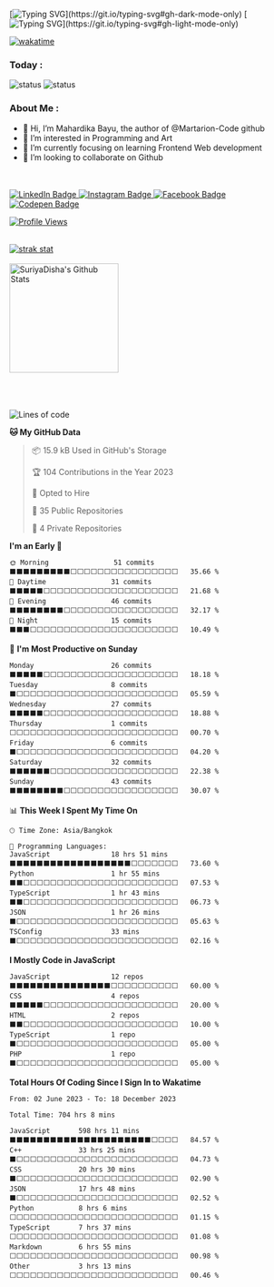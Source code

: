 [![Typing SVG](https://readme-typing-svg.demolab.com?font=Poppins&weight=600&size=30&duration=5003&pause=1000&color=F7F7F7FF&width=436&height=44&lines=Hello+World!)](https://git.io/typing-svg#gh-dark-mode-only)
[![Typing SVG](https://readme-typing-svg.demolab.com?font=Poppins&weight=600&size=30&duration=5003&pause=1000&color=000000&width=436&height=44&lines=Hello+World!)](https://git.io/typing-svg#gh-light-mode-only)


[![wakatime](https://wakatime.com/badge/user/d347e20a-b09c-4a84-93bf-395ac1095d03.svg)](https://wakatime.com/@d347e20a-b09c-4a84-93bf-395ac1095d03)


<h3> Today : </h3>

![status](https://badge.stateful.com/Martarion-Code/status.svg)  ![status](https://badge.stateful.com/Martarion-Code/dnd.svg)
<!--![](https://komarev.com/ghpvc/?username=martarion-code) -->




<!--
**Martarion-Code/Martarion-Code** is a ✨ _special_ ✨ repository because its `README.md` (this file) appears on your GitHub profile.

Here are some ideas to get you started:

- 🔭 I’m currently working on ...
- 🌱 I’m currently learning ...
- 👯 I’m looking to collaborate on ...
- 🤔 I’m looking for help with ...
- 💬 Ask me about ...
- 📫 How to reach me: ...
- 😄 Pronouns: ...
- ⚡ Fun fact: ...
-->
<h3> About Me : </h3>

- 👋 Hi, I’m Mahardika Bayu, the author of @Martarion-Code github
- 👀 I’m interested in Programming and Art
- 🌱 I’m currently focusing on learning Frontend Web development
- 💞️ I’m looking to collaborate on Github




<br/>
<br/>

<div id="badges" align="left">
  <a href="https://www.linkedin.com/in/mahardika-bayu-464533228/">
    <img src="https://img.shields.io/badge/LinkedIn-blue?style=for-the-badge&logo=linkedin&logoColor=white" alt="LinkedIn Badge">
  </a>
  <a href="https://www.instagram.com/mahardikabayu_desu/">
      <img src="https://img.shields.io/badge/Instagram-E4405F.svg?style=for-the-badge&logo=Instagram&logoColor=white" alt="Instagram Badge">
  </a>
  <a href="https://www.facebook.com/mahardika.bayu.129,">
    <img src="https://img.shields.io/badge/Facebook-1877F2.svg?style=for-the-badge&logo=Facebook&logoColor=white" alt="Facebook Badge">
  </a>
    <a href="https://codepen.io/MahardikaBayu-Code">
    <img src="https://img.shields.io/badge/CodePen-000000.svg?style=for-the-badge&logo=CodePen&logoColor=white" alt="Codepen Badge">
  </a>

  <a href="#"><img src="https://komarev.com/ghpvc/?username=Martarion-Code&style=for-the-badge&color=red" alt="Profile Views"></a>
</div>
<br/>

<!---               [![GitHub Streak](https://streak-stats.demolab.com?user=Martarion-Code&theme=radical&currStreakNum=41B883&currStreakLabel=41B883)](https://git.io/streak-stats) -->

<!---               ![Martarion-Code's Stats](https://github-readme-stats.vercel.app/api?username=Martarion-Code&theme=radical&show_icons=true&hide_border=false&count_private=true)  -->


 <div align="left"> 
 <a href="https://github.com/ashutosh00710/github-readme-activity-graph" align="left">
     <img alt="strak stat" src="https://streak-stats.demolab.com?user=Martarion-Code&theme=radical&currStreakNum=41B883&currStreakLabel=41B883">
 </a>

</div>

<br/>
 <div align="left"> 

  <a href="https://github.com/anuraghazra/github-readme-stats">
     <img alt="SuriyaDisha's Github Stats" src="https://github-readme-stats.vercel.app/api?username=Martarion-Code&theme=radical&show_icons=true&hide_border=false&count_private=true" height="192px">
 </a>
</div>

<br/>
<br/>
<br/>

<!--START_SECTION:anmol-->
![Lines of code](https://img.shields.io/badge/From%20Hello%20World%20I%27ve%20Written-31.0%20thousand%20lines%20of%20code-blue)

**🐱 My GitHub Data** 

> 📦 15.9 kB Used in GitHub's Storage 
 > 
> 🏆 104 Contributions in the Year 2023
 > 
> 💼 Opted to Hire
 > 
> 📜 35 Public Repositories 
 > 
> 🔑 4 Private Repositories 
 > 
**I'm an Early 🐤** 

```text
🌞 Morning                51 commits          ⬛⬛⬛⬛⬛⬛⬛⬛⬛⬜⬜⬜⬜⬜⬜⬜⬜⬜⬜⬜⬜⬜⬜⬜⬜   35.66 % 
🌆 Daytime                31 commits          ⬛⬛⬛⬛⬛⬜⬜⬜⬜⬜⬜⬜⬜⬜⬜⬜⬜⬜⬜⬜⬜⬜⬜⬜⬜   21.68 % 
🌃 Evening                46 commits          ⬛⬛⬛⬛⬛⬛⬛⬛⬜⬜⬜⬜⬜⬜⬜⬜⬜⬜⬜⬜⬜⬜⬜⬜⬜   32.17 % 
🌙 Night                  15 commits          ⬛⬛⬛⬜⬜⬜⬜⬜⬜⬜⬜⬜⬜⬜⬜⬜⬜⬜⬜⬜⬜⬜⬜⬜⬜   10.49 % 
```
📅 **I'm Most Productive on Sunday** 

```text
Monday                   26 commits          ⬛⬛⬛⬛⬛⬜⬜⬜⬜⬜⬜⬜⬜⬜⬜⬜⬜⬜⬜⬜⬜⬜⬜⬜⬜   18.18 % 
Tuesday                  8 commits           ⬛⬜⬜⬜⬜⬜⬜⬜⬜⬜⬜⬜⬜⬜⬜⬜⬜⬜⬜⬜⬜⬜⬜⬜⬜   05.59 % 
Wednesday                27 commits          ⬛⬛⬛⬛⬛⬜⬜⬜⬜⬜⬜⬜⬜⬜⬜⬜⬜⬜⬜⬜⬜⬜⬜⬜⬜   18.88 % 
Thursday                 1 commits           ⬜⬜⬜⬜⬜⬜⬜⬜⬜⬜⬜⬜⬜⬜⬜⬜⬜⬜⬜⬜⬜⬜⬜⬜⬜   00.70 % 
Friday                   6 commits           ⬛⬜⬜⬜⬜⬜⬜⬜⬜⬜⬜⬜⬜⬜⬜⬜⬜⬜⬜⬜⬜⬜⬜⬜⬜   04.20 % 
Saturday                 32 commits          ⬛⬛⬛⬛⬛⬛⬜⬜⬜⬜⬜⬜⬜⬜⬜⬜⬜⬜⬜⬜⬜⬜⬜⬜⬜   22.38 % 
Sunday                   43 commits          ⬛⬛⬛⬛⬛⬛⬛⬛⬜⬜⬜⬜⬜⬜⬜⬜⬜⬜⬜⬜⬜⬜⬜⬜⬜   30.07 % 
```


📊 **This Week I Spent My Time On** 

```text
🕑︎ Time Zone: Asia/Bangkok

💬 Programming Languages: 
JavaScript               18 hrs 51 mins      ⬛⬛⬛⬛⬛⬛⬛⬛⬛⬛⬛⬛⬛⬛⬛⬛⬛⬛⬜⬜⬜⬜⬜⬜⬜   73.60 % 
Python                   1 hr 55 mins        ⬛⬛⬜⬜⬜⬜⬜⬜⬜⬜⬜⬜⬜⬜⬜⬜⬜⬜⬜⬜⬜⬜⬜⬜⬜   07.53 % 
TypeScript               1 hr 43 mins        ⬛⬛⬜⬜⬜⬜⬜⬜⬜⬜⬜⬜⬜⬜⬜⬜⬜⬜⬜⬜⬜⬜⬜⬜⬜   06.73 % 
JSON                     1 hr 26 mins        ⬛⬜⬜⬜⬜⬜⬜⬜⬜⬜⬜⬜⬜⬜⬜⬜⬜⬜⬜⬜⬜⬜⬜⬜⬜   05.63 % 
TSConfig                 33 mins             ⬛⬜⬜⬜⬜⬜⬜⬜⬜⬜⬜⬜⬜⬜⬜⬜⬜⬜⬜⬜⬜⬜⬜⬜⬜   02.16 % 
```

**I Mostly Code in JavaScript** 

```text
JavaScript               12 repos            ⬛⬛⬛⬛⬛⬛⬛⬛⬛⬛⬛⬛⬛⬛⬛⬜⬜⬜⬜⬜⬜⬜⬜⬜⬜   60.00 % 
CSS                      4 repos             ⬛⬛⬛⬛⬛⬜⬜⬜⬜⬜⬜⬜⬜⬜⬜⬜⬜⬜⬜⬜⬜⬜⬜⬜⬜   20.00 % 
HTML                     2 repos             ⬛⬛⬜⬜⬜⬜⬜⬜⬜⬜⬜⬜⬜⬜⬜⬜⬜⬜⬜⬜⬜⬜⬜⬜⬜   10.00 % 
TypeScript               1 repo              ⬛⬜⬜⬜⬜⬜⬜⬜⬜⬜⬜⬜⬜⬜⬜⬜⬜⬜⬜⬜⬜⬜⬜⬜⬜   05.00 % 
PHP                      1 repo              ⬛⬜⬜⬜⬜⬜⬜⬜⬜⬜⬜⬜⬜⬜⬜⬜⬜⬜⬜⬜⬜⬜⬜⬜⬜   05.00 % 
```




<!--END_SECTION:anmol-->
<!---
Mahardika-Code/Mahardika-Code is a ✨ special ✨ repository because its `README.md` (this file) appears on your GitHub profile.
You can click the Preview link to take a look at your changes.
--->
**Total Hours Of Coding Since I Sign In to Wakatime** 
<!--START_SECTION:athul-->

```all_time
From: 02 June 2023 - To: 18 December 2023

Total Time: 704 hrs 8 mins

JavaScript       598 hrs 11 mins ⬛⬛⬛⬛⬛⬛⬛⬛⬛⬛⬛⬛⬛⬛⬛⬛⬛⬛⬛⬛⬛⬜⬜⬜⬜   84.57 %
C++              33 hrs 25 mins  ⬛⬜⬜⬜⬜⬜⬜⬜⬜⬜⬜⬜⬜⬜⬜⬜⬜⬜⬜⬜⬜⬜⬜⬜⬜   04.73 %
CSS              20 hrs 30 mins  ⬛⬜⬜⬜⬜⬜⬜⬜⬜⬜⬜⬜⬜⬜⬜⬜⬜⬜⬜⬜⬜⬜⬜⬜⬜   02.90 %
JSON             17 hrs 48 mins  ⬛⬜⬜⬜⬜⬜⬜⬜⬜⬜⬜⬜⬜⬜⬜⬜⬜⬜⬜⬜⬜⬜⬜⬜⬜   02.52 %
Python           8 hrs 6 mins    ⬜⬜⬜⬜⬜⬜⬜⬜⬜⬜⬜⬜⬜⬜⬜⬜⬜⬜⬜⬜⬜⬜⬜⬜⬜   01.15 %
TypeScript       7 hrs 37 mins   ⬜⬜⬜⬜⬜⬜⬜⬜⬜⬜⬜⬜⬜⬜⬜⬜⬜⬜⬜⬜⬜⬜⬜⬜⬜   01.08 %
Markdown         6 hrs 55 mins   ⬜⬜⬜⬜⬜⬜⬜⬜⬜⬜⬜⬜⬜⬜⬜⬜⬜⬜⬜⬜⬜⬜⬜⬜⬜   00.98 %
Other            3 hrs 13 mins   ⬜⬜⬜⬜⬜⬜⬜⬜⬜⬜⬜⬜⬜⬜⬜⬜⬜⬜⬜⬜⬜⬜⬜⬜⬜   00.46 %
```

<!--END_SECTION:athul-->
